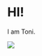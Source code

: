 # HI!
I am Toni. <br>

<img src="https://github-readme-stats.vercel.app/api/top-langs/?username=Toni-Graphics&theme=dracula" />

<!---
Toni-Graphics/Toni-Graphics is a ✨ special ✨ repository because its `README.md` (this file) appears on your GitHub profile.
You can click the Preview link to take a look at your changes.
--->
